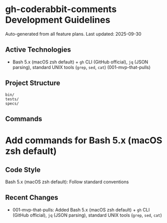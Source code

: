 # gh-coderabbit-comments Development Guidelines

Auto-generated from all feature plans. Last updated: 2025-09-30

## Active Technologies
- Bash 5.x (macOS zsh default) + `gh` CLI (GitHub official), `jq` (JSON parsing), standard UNIX tools (`grep`, `sed`, `cat`) (001-mvp-that-pulls)

## Project Structure
```
bin/
tests/
specs/
```

## Commands
# Add commands for Bash 5.x (macOS zsh default)

## Code Style
Bash 5.x (macOS zsh default): Follow standard conventions

## Recent Changes
- 001-mvp-that-pulls: Added Bash 5.x (macOS zsh default) + `gh` CLI (GitHub official), `jq` (JSON parsing), standard UNIX tools (`grep`, `sed`, `cat`)

<!-- MANUAL ADDITIONS START -->
<!-- MANUAL ADDITIONS END -->